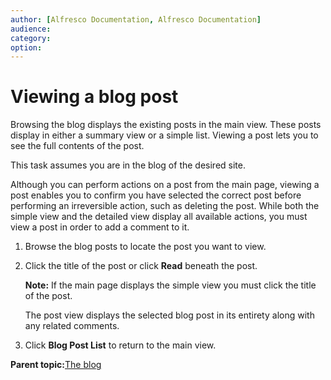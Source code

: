 ```yaml
---
author: [Alfresco Documentation, Alfresco Documentation]
audience: 
category: 
option: 
---
```


# Viewing a blog post

Browsing the blog displays the existing posts in the main view. These posts display in either a summary view or a simple list. Viewing a post lets you to see the full contents of the post.

This task assumes you are in the blog of the desired site.

Although you can perform actions on a post from the main page, viewing a post enables you to confirm you have selected the correct post before performing an irreversible action, such as deleting the post. While both the simple view and the detailed view display all available actions, you must view a post in order to add a comment to it.

1.  Browse the blog posts to locate the post you want to view.

2.  Click the title of the post or click **Read** beneath the post.

    **Note:** If the main page displays the simple view you must click the title of the post.

    The post view displays the selected blog post in its entirety along with any related comments.

3.  Click **Blog Post List** to return to the main view.


**Parent topic:**[The blog](../concepts/blog-intro.md)

